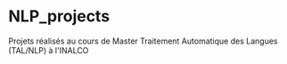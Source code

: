 # NLP_projects
Projets réalisés au cours de Master Traitement Automatique des Langues (TAL/NLP) à l'INALCO
